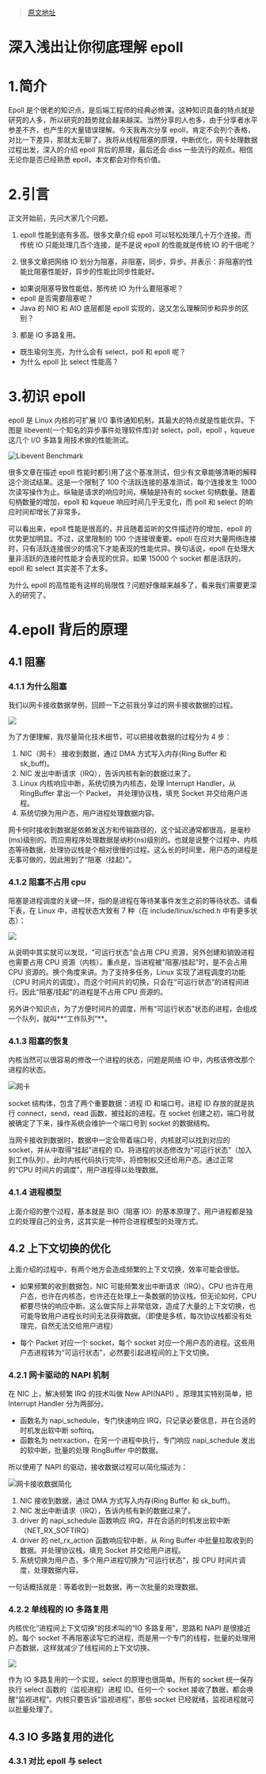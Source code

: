 > [原文地址](https://zhuanlan.zhihu.com/p/380021220)

# 深入浅出让你彻底理解 epoll

# 1.简介

Epoll 是个很老的知识点，是后端工程师的经典必修课。这种知识具备的特点就是研究的人多，所以研究的趋势就会越来越深。当然分享的人也多，由于分享者水平参差不齐，也产生的大量错误理解。今天我再次分享 epoll，肯定不会列个表格，对比一下差异，那就太无聊了。我将从线程阻塞的原理，中断优化，网卡处理数据过程出发，深入的介绍 epoll 背后的原理，最后还会 diss 一些流行的观点。相信无论你是否已经熟悉 epoll，本文都会对你有价值。

# 2.引言

正文开始前，先问大家几个问题。

1. epoll 性能到底有多高。很多文章介绍 epoll 可以轻松处理几十万个连接。而传统 IO 只能处理几百个连接，是不是说 epoll 的性能就是传统 IO 的千倍呢？

2. 很多文章把网络 IO 划分为阻塞，非阻塞，同步，异步。并表示：非阻塞的性能比阻塞性能好，异步的性能比同步性能好。

- 如果说阻塞导致性能低，那传统 IO 为什么要阻塞呢？
- epoll 是否需要阻塞呢？
- Java 的 NIO 和 AIO 底层都是 epoll 实现的，这又怎么理解同步和异步的区别？

3. 都是 IO 多路复用。

- 既生瑜何生亮，为什么会有 select，poll 和 epoll 呢？
- 为什么 epoll 比 select 性能高？

# 3.初识 epoll

epoll 是 Linux 内核的可扩展 I/O 事件通知机制，其最大的特点就是性能优异。下图是 libevent(一个知名的异步事件处理软件库)对 select，poll，epoll ，kqueue 这几个 I/O 多路复用技术做的性能测试。

![Libevent Benchmark](https://assets.ng-tech.icu/item/20230503231114.png)

很多文章在描述 epoll 性能时都引用了这个基准测试，但少有文章能够清晰的解释这个测试结果。这是一个限制了 100 个活跃连接的基准测试，每个连接发生 1000 次读写操作为止。纵轴是请求的响应时间，横轴是持有的 socket 句柄数量。随着句柄数量的增加，epoll 和 kqueue 响应时间几乎无变化，而 poll 和 select 的响应时间却增长了非常多。

可以看出来，epoll 性能是很高的，并且随着监听的文件描述符的增加，epoll 的优势更加明显。不过，这里限制的 100 个连接很重要。epoll 在应对大量网络连接时，只有活跃连接很少的情况下才能表现的性能优异。换句话说，epoll 在处理大量非活跃的连接时性能才会表现的优异。如果 15000 个 socket 都是活跃的，epoll 和 select 其实差不了太多。

为什么 epoll 的高性能有这样的局限性？问题好像越来越多了，看来我们需要更深入的研究了。

# 4.epoll 背后的原理

## 4.1 阻塞

### 4.1.1 为什么阻塞

我们以网卡接收数据举例，回顾一下之前我分享过的网卡接收数据的过程。

![](https://assets.ng-tech.icu/item/20230503231352.png)

为了方便理解，我尽量简化技术细节，可以把接收数据的过程分为 4 步：

1. NIC（网卡） 接收到数据，通过 DMA 方式写入内存(Ring Buffer 和 sk_buff)。
2. NIC 发出中断请求（IRQ），告诉内核有新的数据过来了。
3. Linux 内核响应中断，系统切换为内核态，处理 Interrupt Handler，从 RingBuffer 拿出一个 Packet， 并处理协议栈，填充 Socket 并交给用户进程。
4. 系统切换为用户态，用户进程处理数据内容。

网卡何时接收到数据是依赖发送方和传输路径的，这个延迟通常都很高，是毫秒(ms)级别的。而应用程序处理数据是纳秒(ns)级别的。也就是说整个过程中，内核态等待数据，处理协议栈是个相对很慢的过程。这么长的时间里，用户态的进程是无事可做的，因此用到了“阻塞（挂起）”。

### 4.1.2 阻塞不占用 cpu

阻塞是进程调度的关键一环，指的是进程在等待某事件发生之前的等待状态。请看下表，在 Linux 中，进程状态大致有 7 种（在 include/linux/sched.h 中有更多状态）：

![](https://assets.ng-tech.icu/item/20230503231452.png)

从说明中其实就可以发现，“可运行状态”会占用 CPU 资源，另外创建和销毁进程也需要占用 CPU 资源（内核）。重点是，当进程被"阻塞/挂起"时，是不会占用 CPU 资源的。换个角度来讲。为了支持多任务，Linux 实现了进程调度的功能（CPU 时间片的调度）。而这个时间片的切换，只会在“可运行状态”的进程间进行。因此“阻塞/挂起”的进程是不占用 CPU 资源的。

另外讲个知识点，为了方便时间片的调度，所有“可运行状态”状态的进程，会组成一个队列，就叫**“工作队列”**。

### 4.1.3 阻塞的恢复

内核当然可以很容易的修改一个进程的状态，问题是网络 IO 中，内核该修改那个进程的状态。

![网卡](https://assets.ng-tech.icu/item/20230503231757.png)

socket 结构体，包含了两个重要数据：进程 ID 和端口号。进程 ID 存放的就是执行 connect，send，read 函数，被挂起的进程。在 socket 创建之初，端口号就被确定了下来，操作系统会维护一个端口号到 socket 的数据结构。

当网卡接收到数据时，数据中一定会带着端口号，内核就可以找到对应的 socket，并从中取得“挂起”进程的 ID。将进程的状态修改为“可运行状态”（加入到工作队列）。此时内核代码执行完毕，将控制权交还给用户态。通过正常的“CPU 时间片的调度”，用户进程得以处理数据。

### 4.1.4 进程模型

上面介绍的整个过程，基本就是 BIO（阻塞 IO）的基本原理了。用户进程都是独立的处理自己的业务，这其实是一种符合进程模型的处理方式。

## 4.2 上下文切换的优化

上面介绍的过程中，有两个地方会造成频繁的上下文切换，效率可能会很低。

- 如果频繁的收到数据包，NIC 可能频繁发出中断请求（IRQ）。CPU 也许在用户态，也许在内核态，也许还在处理上一条数据的协议栈。但无论如何，CPU 都要尽快的响应中断。这么做实际上非常低效，造成了大量的上下文切换，也可能导致用户进程长时间无法获得数据。（即使是多核，每次协议栈都没有处理完，自然无法交给用户进程）

- 每个 Packet 对应一个 socket，每个 socket 对应一个用户态的进程。这些用户态进程转为“可运行状态”，必然要引起进程间的上下文切换。

### 4.2.1 网卡驱动的 NAPI 机制

在 NIC 上，解决频繁 IRQ 的技术叫做 New API(NAPI) 。原理其实特别简单，把 Interrupt Handler 分为两部分。

- 函数名为 napi_schedule，专门快速响应 IRQ，只记录必要信息，并在合适的时机发出软中断 softirq。
- 函数名为 netrxaction，在另一个进程中执行，专门响应 napi_schedule 发出的软中断，批量的处理 RingBuffer 中的数据。

所以使用了 NAPI 的驱动，接收数据过程可以简化描述为：

![网卡接收数据简化](https://assets.ng-tech.icu/item/20230503232034.png)

1. NIC 接收到数据，通过 DMA 方式写入内存(Ring Buffer 和 sk_buff)。
2. NIC 发出中断请求（IRQ），告诉内核有新的数据过来了。
3. driver 的 napi_schedule 函数响应 IRQ，并在合适的时机发出软中断（NET_RX_SOFTIRQ）
4. driver 的 net_rx_action 函数响应软中断，从 Ring Buffer 中批量拉取收到的数据。并处理协议栈，填充 Socket 并交给用户进程。
5. 系统切换为用户态，多个用户进程切换为“可运行状态”，按 CPU 时间片调度，处理数据内容。

一句话概括就是：等着收到一批数据，再一次批量的处理数据。

### 4.2.2 单线程的 IO 多路复用

内核优化“进程间上下文切换”的技术叫的“IO 多路复用”，思路和 NAPI 是很接近的。每个 socket 不再阻塞读写它的进程，而是用一个专门的线程，批量的处理用户态数据，这样就减少了线程间的上下文切换。

![](https://assets.ng-tech.icu/item/20230504104135.png)

作为 IO 多路复用的一个实现，select 的原理也很简单。所有的 socket 统一保存执行 select 函数的（监视进程）进程 ID。任何一个 socket 接收了数据，都会唤醒“监视进程”。内核只要告诉“监视进程”，那些 socket 已经就绪，监视进程就可以批量处理了。

## 4.3 IO 多路复用的进化

### 4.3.1 对比 epoll 与 select
